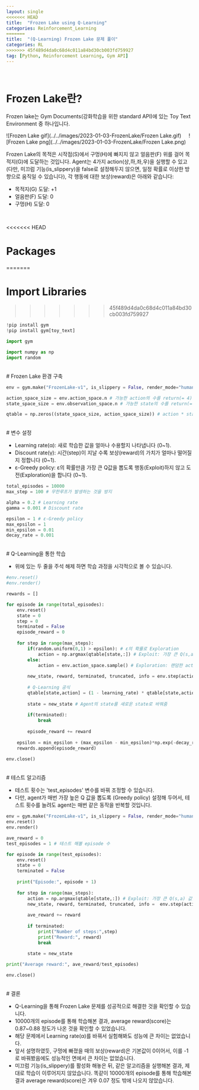 ```yaml
---
layout: single
<<<<<<< HEAD
title:  "Frozen Lake using Q-Learning"
categories: Reinforcement_Learning
=======
title:  "(Q-Learning) Frozen Lake 문제 풀이"
categories: RL
>>>>>>> 45f489d4da0c68d4c011a84bd30cb003fd759927
tag: [Python, Reinforcement Learning, Gym API]
---
```


<br>

# Frozen Lake란?

Frozen lake는 Gym Documents(강화학습을 위한 standard API)에 있는 Toy Text Environment 중 하나입니다.

![Frozen Lake gif](../../images/2023-01-03-FrozenLake/Frozen Lake.gif)&nbsp;&nbsp;&nbsp;&nbsp;&nbsp;![Frozen Lake png](../../images/2023-01-03-FrozenLake/Frozen Lake.png)

Frozen Lake의 목적은 시작점(S)에서 구멍(H)에 빠지지 않고 얼음판(F) 위를 걸어 목적지(G)에 도달하는 것입니다. Agent는 4가지 action(상,하,좌,우)을 실행할 수 있고(다만, 미끄럼 기능(is_slippery)을 false로 설정해두지 않으면, 일정 확률로 이상한 방향으로 움직일 수 있습니다), 각 행동에 대한 보상(reward)은 아래와 같습니다:

* 목적지(G) 도달: +1
* 얼음판(F) 도달: 0
* 구멍(H) 도달: 0

<br>

<<<<<<< HEAD
# Packages
=======
# Import Libraries
>>>>>>> 45f489d4da0c68d4c011a84bd30cb003fd759927


```python
!pip install gym
!pip install gym[toy_text]
```


```python
import gym

import numpy as np
import random
```
<br>
# Frozen Lake 환경 구축


```python
env = gym.make("FrozenLake-v1", is_slippery = False, render_mode="human")
```


```python
action_space_size = env.action_space.n # 가능한 action의 수를 return(= 4)
state_space_size = env.observation_space.n # 가능한 state의 수를 return(= 16)

qtable = np.zeros((state_space_size, action_space_size)) # action * state 크기의 qtable 제작 (전부 0으로 초기화)
```
<br>
# 변수 설정


* Learning rate(α): 새로 학습한 값을 얼마나 수용할지 나타냅니다 (0~1).
* Discount rate(γ): 시간(step)이 지날 수록 보상(reward)의 가치가 얼마나 떨어질지 정합니다 (0~1).
* ε-Greedy policy: ε의 확률만큼 가장 큰 Q값을 뽑도록 행동(Exploit)하지 않고 도전(Exploration)을 합니다 (0~1).


```python
total_episodes = 10000
max_step = 100 # 무한루프가 발생하는 것을 방지

alpha = 0.2 # Learning rate
gamma = 0.001 # Discount rate

epsilon = 1 # ε-Greedy policy
max_epsilon = 1
min_epsilon = 0.01
decay_rate = 0.001
```
<br>
# Q-Learning을 통한 학습 


* 위에 있는 두 줄을 주석 해제 하면 학습 과정을 시각적으로 볼 수 있습니다.


```python
#env.reset()
#env.render()

rewards = []

for episode in range(total_episodes):
    env.reset()
    state = 0
    step = 0
    terminated = False
    episode_reward = 0
    
    for step in range(max_steps):
        if(random.uniform(0,1) > epsilon): # ε의 확률로 Exploration
            action = np.argmax(qtable[state,:]) # Exploit: 가장 큰 Q(s,a) 값을 도출하는 action을 return
        else:
            action = env.action_space.sample() # Exploration: 랜덤한 action을 샘플
        
        new_state, reward, terminated, truncated, info = env.step(action) # .step()의 return값들
        
        # Q-Learning 공식
        qtable[state,action] = (1 - learning_rate) * qtable[state,action] + learning_rate * (reward + gamma * np.max(qtable[new_state,:]) - qtable[state, action])
        
        state = new_state # Agent의 state를 새로운 state로 바꿔줌
        
        if(terminated):
            break
            
        episode_reward += reward
        
    epsilon = min_epsilon + (max_epsilon - min_epsilon)*np.exp(-decay_rate * (episode)) # 지수적으로 ε를 줄여 점점 Greedy policy에 가까워지게끔 함 (= Exploration을 덜 하게 됨)
    rewards.append(episode_reward)
        
env.close()
```
<br>
# 테스트 알고리즘


* 테스트 횟수는 'test_episodes' 변수를 바꿔 조정할 수 있습니다.
* 다만, agent가 매번 가장 높은 Q 값을 뽑도록 (Greedy policy) 설정해 두어서, 테스트 횟수를 늘려도 agent는 매번 같은 동작을 반복할 것입니다.


```python
env = gym.make("FrozenLake-v1", is_slippery = False, render_mode="human")
env.reset()
env.render()

ave_reward = 0
test_episodes = 1 # 테스트 해볼 episode 수

for episode in range(test_episodes):
    env.reset()
    state = 0
    terminated = False
    
    print("Episode:", episode + 1)
    
    for step in range(max_steps):
        action = np.argmax(qtable[state,:]) # Exploit: 가장 큰 Q(s,a) 값을 도출하는 action을 return
        new_state, reward, terminated, truncated, info =  env.step(action)
        
        ave_reward += reward
        
        if terminated:
            print("Number of steps:",step)
            print("Reward:", reward)
            break
            
        state = new_state

print("Average reward:", ave_reward/test_episodes)

env.close()
```
<br>
# 결론


* Q-Learning을 통해 Frozen Lake 문제를 성공적으로 해결한 것을 확인할 수 있습니다.
* 10000개의 episode를 통해 학습해본 결과, average reward(score)는 0.87~0.88 정도가 나온 것을 확인할 수 있었습니다.
* 해당 문제에서 Learning rate(α)를 바꿔서 실험해봐도 성능에 큰 차이는 없었습니다.
* 앞서 설명하였듯, 구멍에 빠졌을 때의 보상(reward)은 기본값이 0이어서, 이를 -1로 바꿔봤음에도 성능적인 면에서 큰 차이는 없었습니다.
* 미끄럼 기능(is_slippery)를 활성화 해놓은 뒤, 같은 알고리즘을 실행해본 결과, 제대로 학습이 이루어지지 않았습니다. 똑같이 10000개의 episode를 통해 학습해본 결과 average reward(score)은 겨우 0.07 정도 밖에 나오지 않았습니다.
